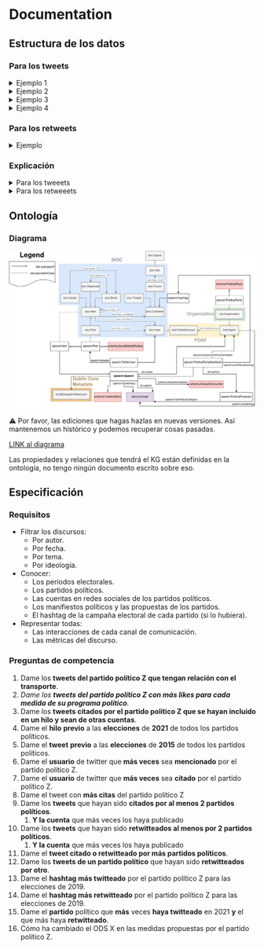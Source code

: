 # Documentation

## Estructura de los datos

### Para los tweets

<details>
  <summary>Ejemplo 1</summary>

![1379024369574363139.png](readme_resources/1379024369574363139.png)

```json
{
    "tweet_id": "1379024369574363139",
    "tweet_url": "https:\/\/twitter.com\/ppmadrid\/status\/1379024369574363139",
    "username": "ppmadrid",
    "name": "PP Comunidad de Madrid",
    "profile_picture": "https:\/\/pbs.twimg.com\/profile_images\/1589390008389099521\/gLWMNjrk_normal.jpg",
    "replies": 4.0,
    "views": null,
    "retweets": 36,
    "likes": 75,
    "quotes": 2,
    "bookmarks": 0,
    "posted_time": "2021-04-05T10:51:27+00:00",
    "content": "#HuevosALoAyuso, no hay Tezanos que los pare ",
    "hashtags": [
        "HuevosALoAyuso"
    ],
    "mentions": [],
    "images": [],
    "videos": [
        "blob:https:\/\/twitter.com\/5816da6e-c9e6-4954-85aa-6b86b499aed9"
    ],
    "link": "",
    "replies_relation_target_id": "",
    "replies_relation_target_url": "",
    "quotes_relation_target_id": "1379023875292430336",
    "quotes_relation_target_url": "https:\/\/twitter.com\/pparganda\/status\/1379023875292430336"
}
```
---
</details>

<details>
  <summary>Ejemplo 2</summary>

![1386791731417567234.png](readme_resources/1386791731417567234.png)
```json
{
    "tweet_id": "1386791731417567234",
    "tweet_url": "https:\/\/twitter.com\/ppmadrid\/status\/1386791731417567234",
    "username": "ppmadrid",
    "name": "PP Comunidad de Madrid",
    "profile_picture": "https:\/\/pbs.twimg.com\/profile_images\/1589390008389099521\/gLWMNjrk_normal.jpg",
    "replies": 2.0,
    "views": null,
    "retweets": 19,
    "likes": 41,
    "quotes": 2,
    "bookmarks": 0,
    "posted_time": "2021-04-26T21:18:08+00:00",
    "content": "Los cierres perimetrales aumentan el nivel de contagio. \n\nNosotros aplicamos criterios t\u00e9cnicos de control sobre el virus. \n@eruizescudero\n en \n@Lanoche_24h",
    "hashtags": [],
    "mentions": [
        "eruizescudero",
        "Lanoche_24h"
    ],
    "images": [],
    "videos": [
        "blob:https:\/\/twitter.com\/12306201-09ff-4c18-859e-8ce2a9b82aa9"
    ],
    "link": "",
    "replies_relation_target_id": "1386790949301497856",
    "replies_relation_target_url": "https:\/\/twitter.com\/ppmadrid\/status\/1386790949301497856",
    "quotes_relation_target_id": "",
    "quotes_relation_target_url": ""
}
```
---
</details>

<details>
  <summary>Ejemplo 3</summary>
	
![1386647686997291015.png](readme_resources/1386647686997291015.png)
```json
{
    "tweet_id": "1386647686997291015",
    "tweet_url": "https:\/\/twitter.com\/ppmadrid\/status\/1386647686997291015",
    "username": "ppmadrid",
    "name": "PP Comunidad de Madrid",
    "profile_picture": "https:\/\/pbs.twimg.com\/profile_images\/1589390008389099521\/gLWMNjrk_normal.jpg",
    "replies": 3.0,
    "views": null,
    "retweets": 18,
    "likes": 0,
    "quotes": 43,
    "bookmarks": 0,
    "posted_time": "2021-04-26T11:45:45+00:00",
    "content": "La Comunidad de Madrid tambi\u00e9n es rica en vino. Y el sector vitivin\u00edcola tiene todo el apoyo de \n@IdiazAyuso\n.\n\nP\u00edo Garc\u00eda-Escudero visita en Aranjuez una empresa de productos quimicos de limpieza y una bodega de vinos de Madrid, bodegas El Regajal.\n\n#VotaLIBERTAD #YoConAyuso",
    "hashtags": [
        "VotaLIBERTAD",
        "YoConAyuso"
    ],
    "mentions": [
        "IdiazAyuso"
    ],
    "images": [
        "https:\/\/pbs.twimg.com\/media\/Ez5cuCHXMAMrb4P?format=jpg&name=small",
        "https:\/\/pbs.twimg.com\/media\/Ez5cuCAXEAIGW6O?format=jpg&name=small",
        "https:\/\/pbs.twimg.com\/media\/Ez5cuCBXEAAvzke?format=jpg&name=360x360",
        "https:\/\/pbs.twimg.com\/media\/Ez5cuCHXoAgjBfp?format=jpg&name=360x360"
    ],
    "videos": [],
    "link": "",
    "replies_relation_target_id": "",
    "replies_relation_target_url": "",
    "quotes_relation_target_id": "",
    "quotes_relation_target_url": ""
}
```
---
</details>

<details>
  <summary>Ejemplo 4</summary>

![1379020366828425218.png](readme_resources/1379020366828425218.png)
```json
{
    "tweet_id": "1379020366828425218",
    "tweet_url": "https:\/\/twitter.com\/ppmadrid\/status\/1379020366828425218",
    "username": "ppmadrid",
    "name": "PP Comunidad de Madrid",
    "profile_picture": "https:\/\/pbs.twimg.com\/profile_images\/1589390008389099521\/gLWMNjrk_normal.jpg",
    "replies": 2.0,
    "views": null,
    "retweets": 29,
    "likes": 50,
    "quotes": 1,
    "bookmarks": 0,
    "posted_time": "2021-04-05T10:37:31+00:00",
    "content": "El Gobierno de Espa\u00f1a tiene plena corresponsabilidad en el control de las medidas de restricci\u00f3n. \n\nLas cr\u00edticas del Gobierno de Espa\u00f1a al de Madrid son desleales, falsas y lo que est\u00e1n es buscando rentabilidad electoral.\n@Enrique_L_Lopez\n en \n@elmundoes",
    "hashtags": [],
    "mentions": [
        "Enrique_L_Lopez",
        "elmundoes"
    ],
    "images": [],
    "videos": [],
    "link": "https:\/\/t.co\/moldNzzxbn",
    "replies_relation_target_id": "",
    "replies_relation_target_url": "",
    "quotes_relation_target_id": "",
    "quotes_relation_target_url": ""
}
```
---
</details>

### Para los retweets

<details>
	<summary>Ejemplo</summary>

![1317811543774531584.png](readme_resources/1317811543774531584.png)
![retweeted_1317811543774531584.png](readme_resources/retweeted_1317811543774531584.png)

```json
{
    "username": "MasMadrid__",
    "tweet_id": "1317811543774531584",
    "tweet_url": "https://twitter.com/equomadrid/status/1317811543774531584"
}
```

ℹ️ Los detalles del tweet retwiteado son guardados siguiendo la estructura anterior. Sin embargo, como la estructura anterior no guarda la relación de retwitear, solo la de twitear, no podríamos relacionar a los partidos con estos tweets. Por eso, guardamos tanto la información del tweet por un lado, como la acción de retwitear por otro lado.

---
</details>

### Explicación

<details>
  <summary>Para los tweeets</summary>

- **tweet_id** —> ID del tweet
- **tweet_url** —> URL del tweet
- **username** —> Nick del autor (el @)
- **name** —> El nombre de usuario que se pone el autor (Lo que NO es @)
- **profile_picture** —> Imagen de perfil del usuario
- **replies** —> Número de respuestas que tiene el tweet
- **views** —> Número de visitas que tiene el tweet
- **retweets** —> Número de retweets que tiene el tweet (NO CUENTAN LAS CITAS)
- **likes** —> Número de likes del tweet
- **quotes** —> Número de veces que ha sido citado el tweet
- **bookmarks** —> Número de veces que se ha guardado el tweet
- **posted_time** —> Fecha de publicación en formato ISO8601
- **content** —> Contenido del tweet (texto).
- **hashtags** —> Hashtags que aparecen en el contenido. Lista separada por comas.
- **menions** —> Menciones que aparecen en el contenido. Lista separada por comas de los *username* mencionados.
- **images** —> Imagenes adjuntadas en el tweet. Lista separada por comas con el link a la imagen.
- **videos** —> Videos adjuntos al tweet. Lista separada por comas con el link al video.
- **link** —> Link externos en el tweet. Una única URL. Hace referencia a cuando se publican noticias o enlaces a webs.
- **replies_relation_target_id** —> Si es este tweet es una respuesta este campo será el ID del tweet al que se responde.
- **replies_relation_target_url** —> Si es este tweet es una respuesta este campo será la URL del tweet al que se responde.
- **quotes_relation_target_id** —> Si es este tweet es una cita este campo será el ID del tweet al que se cita.
- **quotes_relation_target_url** —> Si es este tweet es una cita este campo será la URL del tweet al que se cita.

</details>

<details>
  <summary>Para los retweeets</summary>
	
- **username** —> @ de la cuenta que retwitea. (NO la retwiteada)
- **tweet_id** —> ID del tweet retwiteado.
- **tweet_url** —> URL del tweet retwiteado.

</details>

## Ontología

### Diagrama

![DocumentOntology-v10.png](readme_resources/DocumentOntology-v10.png)

<aside>
⚠️ Por favor, las ediciones que hagas hazlas en nuevas versiones. Así mantenemos un histórico y podemos recuperar cosas pasadas.
</aside>

[LINK al diagrama](https://drive.google.com/file/d/1jqkuddvCnhahbEP4GWCa1DRpeCWbMX9M/view?usp=sharing)

Las propiedades y relaciones que tendrá el KG están definidas en la ontología, no tengo ningún documento escrito sobre eso.


## Especificación

### Requisitos
- Filtrar los discursos:
  - Por autor.
  - Por fecha.
  - Por tema.
  - Por ideología.
- Conocer:
  - Los periodos electorales.
  - Los partidos políticos.
  - Las cuentas en redes sociales de los partidos políticos.
  - Los manifiestos políticos y las propuestas de los partidos.
  - El hashtag de la campaña electoral de cada partido (si lo hubiera).
- Representar todas:
  - Las interacciones de cada canal de comunicación.
  - Las métricas del discurso.

### Preguntas de competencia
1. Dame los **tweets del partido político Z que tengan relación con el transporte**.
2. *Dame los **tweets del partido político Z con más likes para cada medida de su programa político**.*
3. Dame los **tweets citados por el partido político Z que se hayan incluido en un hilo y sean de otras cuentas**.
4. Dame el **hilo** **previo** a las **elecciones** de **2021** de todos los partidos políticos.
5. Dame el **tweet** **previo** a las **elecciones** de **2015** de todos los partidos políticos.
6. Dame el **usuario** de twitter que **más veces** sea **mencionado** por el partido político Z.
7. Dame el **usuario** de twitter que **más veces** sea **citado** por el partido político Z.
8. Dame el tweet con **más citas** del partido político Z
9. Dame los **tweets** que hayan sido **citados por al menos 2 partidos políticos**.
    1. **Y la cuenta** que más veces los haya publicado
10. Dame los **tweets** que hayan sido **retwitteados al menos por 2 partidos políticos**.
    1. **Y la cuenta** que más veces los haya publicado
11. Dame el **tweet citado o retwitteado por más partidos políticos**.
12. Dame los **tweets de un partido político** que hayan sido **retwitteados por otro**.
13. Dame el **hashtag más twitteado** por el partido político Z para las elecciones de 2019.
14. Dame el **hashtag más retwitteado** por el partido político Z para las elecciones de 2019.
15. Dame el **partido** político que **más** veces **haya twitteado** en 2021 **y** el que más haya **retwitteado**.
16. Cómo ha cambiado el ODS X en las medidas propuestas por el partido político Z.
